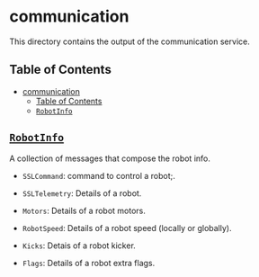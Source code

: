 # communication

This directory contains the output of the communication service.

## Table of Contents

- [communication](#communication)
  - [Table of Contents](#table-of-contents)
  - [`RobotInfo`](#robotinfo)

## [`RobotInfo`](robot_info.proto)

A collection of messages that compose the robot info.

- `SSLCommand`: command to control a robot;. 
<!-- TODO -->

- `SSLTelemetry`:  Details of a robot.
<!-- TODO -->

- `Motors`: Details of a robot motors.

- `RobotSpeed`: Details of a robot speed (locally or globally).

- `Kicks`: Detais of a robot kicker.

- `Flags`: Details of a robot extra flags.

